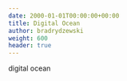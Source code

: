 ```yaml
---
date: 2000-01-01T00:00:00+00:00
title: Digital Ocean
author: bradrydzewski
weight: 600
header: true
---
```


digital ocean

